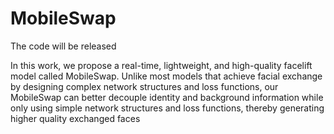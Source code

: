 # MobileSwap

The code will be released

In this work, we propose a real-time, lightweight, and high-quality facelift model called MobileSwap. Unlike most models that achieve facial exchange by designing complex network structures and loss functions, our MobileSwap can better decouple identity and background information while only using simple network structures and loss functions, thereby generating higher quality exchanged faces
